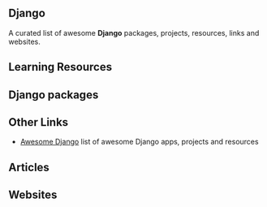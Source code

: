 ## Django

A curated list of awesome **Django** packages, projects, resources, links and websites.


## Learning Resources

## Django packages

## Other Links
- [Awesome Django](https://github.com/rosarior/awesome-django) list of awesome Django apps, projects and resources

## Articles

## Websites
